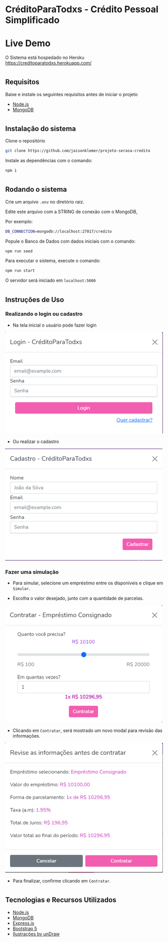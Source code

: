 # CréditoParaTodxs - Crédito Pessoal Simplificado

# Live Demo
O Sistema está hospedado no Heroku https://creditoparatodxs.herokuapp.com/

#
## Requisitos

Baixe e instale os seguintes requisitos antes de iniciar o projeto

- [Node.js](https://nodejs.org/en/download/)
- [MongoDB](https://docs.mongodb.com/manual/installation/#mongodb-installation-tutorials)

#

## Instalação do sistema

Clone o repositório

```bash
git clone https://github.com/jaisonklemer/projeto-serasa-credito
```

Instale as dependências com o comando:

```bash
npm i
```

#
## Rodando o sistema

Crie um arquivo `.env` no diretório raiz.

Edite este arquivo com a STRING de conexão com o MongoDB,

Por exemplo:

```bash
DB_CONNECTION=mongodb://localhost:27017/credito
```

Popule o Banco de Dados com dados iniciais com o comando:

```bash
npm run seed
```

Para executar o sistema, execute o comando:

```bash
npm run start
```

O servidor será iniciado em `localhost:5000`

#

## Instruções de Uso

### Realizando o login ou cadastro

 - Na tela inicial o usuário pode fazer login

![Login](docs/images/login.png)

 - Ou realizar o cadastro

![Cadastro](docs/images/cadastro.png)



### Fazer uma simulação

- Para simular, selecione um empréstimo entre os disponíveis e clique em `Simular`.

- Escolha o valor desejado, junto com a quantidade de parcelas.

![Simulação](docs/images/simulacao.png)

- Clicando em `Contratar`, será mostrado um novo modal para revisão das informações.

![Revisão](docs/images/confirmar.png)

- Para finalizar, confirme clicando em `Contratar`.

#

## Tecnologias e Recursos Utilizados

- [Node.js](https://nodejs.org/)
- [MongoDB](https://mongodb.com/)
- [Express.js](https://expressjs.com/pt-br/)
- [Bootstrap 5](https://getbootstrap.com/)
- [Ilustrações by unDraw](https://undraw.co/illustrations)

